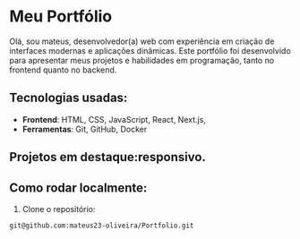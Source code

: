 # Meu Portfólio

Olá, sou mateus, desenvolvedor(a) web com experiência em criação de interfaces modernas e aplicações dinâmicas. Este portfólio foi desenvolvido para apresentar meus projetos e habilidades em programação, tanto no frontend quanto no backend.

## Tecnologias usadas:
- **Frontend**: HTML, CSS, JavaScript, React, Next.js, 
- **Ferramentas**: Git, GitHub, Docker

## Projetos em destaque:responsivo.

## Como rodar localmente:
1. Clone o repositório:
```bash
git@github.com:mateus23-oliveira/Portfolio.git
